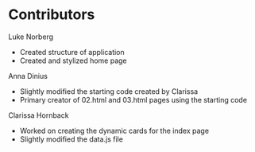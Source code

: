 # Contributors

Luke Norberg
* Created structure of application
* Created and stylized home page

Anna Dinius
* Slightly modified the starting code created by Clarissa
* Primary creator of 02.html and 03.html pages using the starting code

Clarissa Hornback
* Worked on creating the dynamic cards for the index page
* Slightly modified the data.js file

